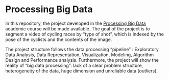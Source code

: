 # Processing Big Data

In this repository, the project developed in the [Processing Big Data](https://fenix.tecnico.ulisboa.pt/cursos/meec21/disciplina-curricular/1127428915200266) academic course will be made available. The goal of the project is to segment a video of cycling races by “type of shot”, which is indexed by the pose of the cyclists and the contents of the image. 

The project structure follows the data processing “pipeline” : Exploratory Data Analysis, Data Representation, Visualization, Modeling, Algorithm Design and Performance analysis. Furthermore, the project will show the reality of “big data processing”: lack of a clear problem structure, heterogeneity of the data, huge dimension and unreliable data (outliers). 
